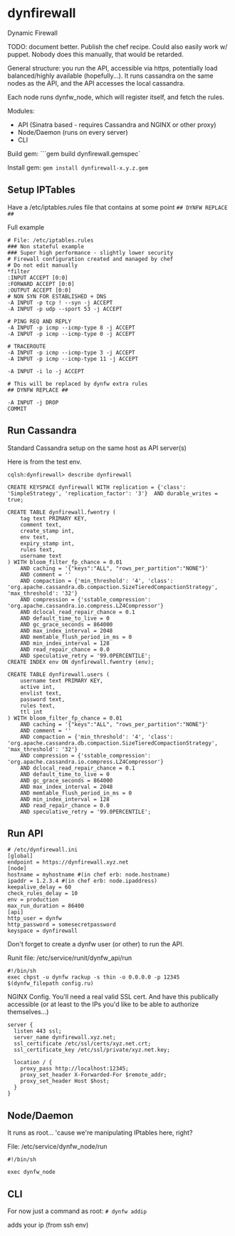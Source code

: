 # dynfirewall
Dynamic Firewall

TODO: document better. Publish the chef recipe. Could also easily work w/ puppet.
Nobody does this manually, that would be retarded.

General structure: you run the API, accessible via https, potentially load balanced/highly available (hopefully...). It runs cassandra on the same nodes as the API, and the API accesses the local cassandra.

Each node runs dynfw_node, which will register itself, and fetch the rules.




Modules:
- API (Sinatra based - requires Cassandra and NGINX or other proxy)
- Node/Daemon (runs on every server)
- CLI

Build gem:
```gem build dynfirewall.gemspec`

Install gem:
```gem install dynfirewall-x.y.z.gem```

Setup IPTables
--------------

Have a /etc/iptables.rules file that contains at some point 
```## DYNFW REPLACE ##```

Full example

```
# File: /etc/iptables.rules
### Non stateful example
### Super high performance - slightly lower security
# Firewall configuration created and managed by chef
# Do not edit manually
*filter
:INPUT ACCEPT [0:0]
:FORWARD ACCEPT [0:0]
:OUTPUT ACCEPT [0:0]
# NON SYN FOR ESTABLISHED + DNS
-A INPUT -p tcp ! --syn -j ACCEPT
-A INPUT -p udp --sport 53 -j ACCEPT

# PING REQ AND REPLY
-A INPUT -p icmp --icmp-type 8 -j ACCEPT
-A INPUT -p icmp --icmp-type 0 -j ACCEPT

# TRACEROUTE
-A INPUT -p icmp --icmp-type 3 -j ACCEPT
-A INPUT -p icmp --icmp-type 11 -j ACCEPT

-A INPUT -i lo -j ACCEPT

# This will be replaced by dynfw extra rules
## DYNFW REPLACE ##

-A INPUT -j DROP
COMMIT
```


Run Cassandra
-------------
Standard Cassandra setup on the same host as API server(s)

Here is from the test env.

```
cqlsh:dynfirewall> describe dynfirewall

CREATE KEYSPACE dynfirewall WITH replication = {'class': 'SimpleStrategy', 'replication_factor': '3'}  AND durable_writes = true;

CREATE TABLE dynfirewall.fwentry (
    tag text PRIMARY KEY,
    comment text,
    create_stamp int,
    env text,
    expiry_stamp int,
    rules text,
    username text
) WITH bloom_filter_fp_chance = 0.01
    AND caching = '{"keys":"ALL", "rows_per_partition":"NONE"}'
    AND comment = ''
    AND compaction = {'min_threshold': '4', 'class': 'org.apache.cassandra.db.compaction.SizeTieredCompactionStrategy', 'max_threshold': '32'}
    AND compression = {'sstable_compression': 'org.apache.cassandra.io.compress.LZ4Compressor'}
    AND dclocal_read_repair_chance = 0.1
    AND default_time_to_live = 0
    AND gc_grace_seconds = 864000
    AND max_index_interval = 2048
    AND memtable_flush_period_in_ms = 0
    AND min_index_interval = 128
    AND read_repair_chance = 0.0
    AND speculative_retry = '99.0PERCENTILE';
CREATE INDEX env ON dynfirewall.fwentry (env);

CREATE TABLE dynfirewall.users (
    username text PRIMARY KEY,
    active int,
    envlist text,
    password text,
    rules text,
    ttl int
) WITH bloom_filter_fp_chance = 0.01
    AND caching = '{"keys":"ALL", "rows_per_partition":"NONE"}'
    AND comment = ''
    AND compaction = {'min_threshold': '4', 'class': 'org.apache.cassandra.db.compaction.SizeTieredCompactionStrategy', 'max_threshold': '32'}
    AND compression = {'sstable_compression': 'org.apache.cassandra.io.compress.LZ4Compressor'}
    AND dclocal_read_repair_chance = 0.1
    AND default_time_to_live = 0
    AND gc_grace_seconds = 864000
    AND max_index_interval = 2048
    AND memtable_flush_period_in_ms = 0
    AND min_index_interval = 128
    AND read_repair_chance = 0.0
    AND speculative_retry = '99.0PERCENTILE';
```

Run API
-------

```
# /etc/dynfirewall.ini
[global]
endpoint = https://dynfirewall.xyz.net
[node]
hostname = myhostname #(in chef erb: node.hostname)
ipaddr = 1.2.3.4 #(in chef erb: node.ipaddress)
keepalive_delay = 60
check_rules_delay = 10
env = production
max_run_duration = 86400
[api]
http_user = dynfw
http_password = somesecretpassword
keyspace = dynfirewall
```

Don't forget to create a dynfw user (or other) to run the API.

Runit file: /etc/service/runit/dynfw_api/run
```
#!/bin/sh
exec chpst -u dynfw rackup -s thin -o 0.0.0.0 -p 12345 $(dynfw_filepath config.ru)
```

NGINX Config. You'll need a real valid SSL cert. And have this publically accessible (or at least to the IPs you'd like to be able to authorize themselves...)
```
server {
  listen 443 ssl;
  server_name dynfirewall.xyz.net;
  ssl_certificate /etc/ssl/certs/xyz.net.crt;
  ssl_certificate_key /etc/ssl/private/xyz.net.key;

  location / {
    proxy_pass http://localhost:12345;
    proxy_set_header X-Forwarded-For $remote_addr;
    proxy_set_header Host $host;
  }
}
```

Node/Daemon
-----------

It runs as root... 'cause we're manipulating IPtables here, right?

File: /etc/service/dynfw_node/run
```
#!/bin/sh

exec dynfw_node
```

CLI
---

For now just a command as root:
```# dynfw addip```

adds your ip (from ssh env)

